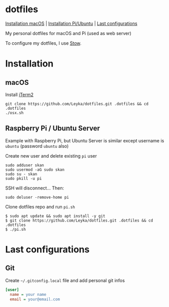 # dotfiles
[Installation macOS](#mac) | [Installation Pi/Ubuntu](#pi) | [Last configurations](#config)

My personal dotfiles for macOS and Pi (used as web server)

To configure my dotfiles, I use [Stow](https://www.gnu.org/software/stow/manual/stow.html#Introduction).

# Installation

<a name="mac"></a>

## macOS

Install [iTerm2](https://iterm2.com/downloads.html)

```
git clone https://github.com/Leyka/dotfiles.git .dotfiles && cd .dotfiles
./osx.sh
```


<a name="pi"></a>

## Raspberry Pi / Ubuntu Server

Example with Raspberry Pi, but Ubuntu Server is similar except username is `ubuntu` (password `ubuntu` also)

Create new user and delete existing `pi` user

```
sudo adduser skan
sudo usermod -aG sudo skan
sudo su - skan
sudo pkill -u pi
```

SSH will disconnect... Then:

```
sudo deluser -remove-home pi
```

Clone dotfiles repo and run `pi.sh`

```
$ sudo apt update && sudo apt install -y git
$ git clone https://github.com/Leyka/dotfiles.git .dotfiles && cd .dotfiles
$ ./pi.sh
```

<a name="config"></a>

# Last configurations

## Git

Create `~/.gitconfig.local` file and add personal git infos

```ini
[user]
  name = your name
  email = your@email.com
```
